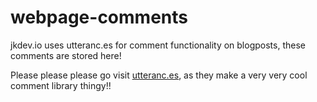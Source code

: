 # webpage-comments

jkdev.io uses utteranc.es for comment functionality on blogposts, these comments are stored here!

Please please please go visit [utteranc.es](https://utteranc.es), as they make a very very cool comment library thingy!!
